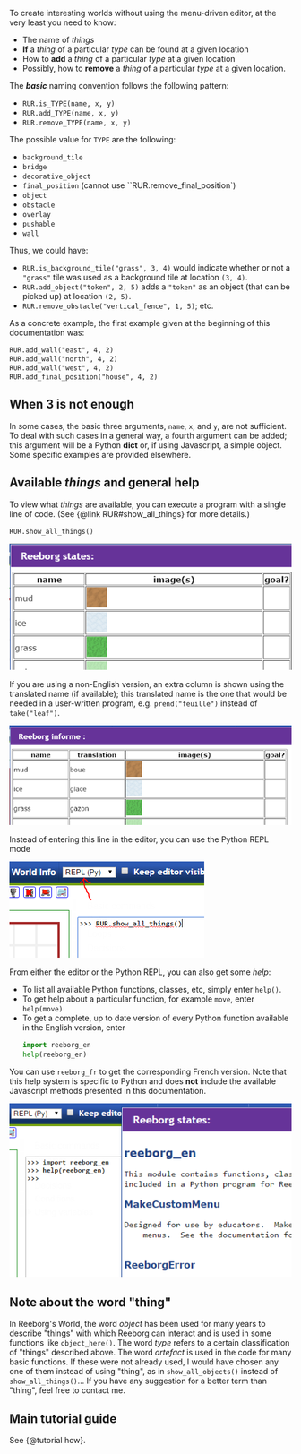 
To create interesting worlds without using the menu-driven editor, at the very least you need to know:

  - The name of _things_
  - **If** a _thing_ of a particular _type_ can be found at a given location
  - How to **add** a _thing_ of a particular _type_ at a given location
  - Possibly, how to **remove** a _thing_ of a particular _type_ at a given location.

The **_basic_** naming convention follows the following pattern:

  - `RUR.is_TYPE(name, x, y)`
  - `RUR.add_TYPE(name, x, y)`
  - `RUR.remove_TYPE(name, x, y)`

 The possible value for `TYPE` are the following:

   - `background_tile`
   - `bridge`
   - `decorative_object`
   - `final_position`  (cannot use ``RUR.remove_final_position`)
   - `object`
   - `obstacle`
   - `overlay`
   - `pushable`
   - `wall`

Thus, we could have:

  - `RUR.is_background_tile("grass", 3, 4)` would indicate whether or not a `"grass"` tile was used as a background tile at location `(3, 4)`.
  - `RUR.add_object("token", 2, 5)` adds a `"token"` as an object (that can be picked up) at location `(2, 5)`.
  - `RUR.remove_obstacle("vertical_fence", 1, 5)`; etc.

As a concrete example, the first example given at the beginning of this documentation was:

```
RUR.add_wall("east", 4, 2)
RUR.add_wall("north", 4, 2)
RUR.add_wall("west", 4, 2)
RUR.add_final_position("house", 4, 2)
```

## When 3 is not enough

In some cases, the basic three arguments, `name`, `x`, and `y`, are not sufficient.  To deal with such cases in a general way, a fourth argument can be added; this argument will be a Python **dict** or, if using Javascript, a simple object. Some specific examples are provided elsewhere.

## Available _things_ and general help

To view what _things_ are available, you can execute a program with a single line of code.
(See {@link RUR#show_all_things} for more details.)

    RUR.show_all_things()

![Table showing all things][things_en]

[things_en]: ../../src/images/show_all_things_en.png

If you are using a non-English version, an extra column is shown using the translated name (if available); this translated name is the one that would be needed in a user-written program, e.g. `prend("feuille")` instead of `take("leaf")`.

![Table with translated names][things_fr]

[things_fr]: ../../src/images/show_all_things_fr.png

Instead of entering this line in the editor, you can use the Python REPL mode

![Picture of repl][things_repl]

[things_repl]: ../../src/images/show_all_things_repl.png


From either the editor or the Python REPL, you can also get some _help_:

  - To list all available Python functions, classes, etc, simply enter `help()`.
  - To get help about a particular function, for example `move`, enter `help(move)`
  - To get a complete, up to date version of every Python function available in the English version, enter
      ```python
      import reeborg_en
      help(reeborg_en)
      ```

  You can use `reeborg_fr` to get the corresponding French version. Note that this help system is specific to Python and does **not** include the available Javascript methods presented in this documentation.

![Example of using help][help_en]

[help_en]: ../../src/images/help_reeborg_en.png

## Note about the word "thing"

In Reeborg's World, the word _object_ has been used for many years to describe "things" with which Reeborg can interact and is used in some functions like `object_here()`. The word _type_ refers to a certain classification of "things" described above. The word _artefact_ is used in the code for many basic functions. If these were not already used, I would have chosen any one of them instead of using "thing", as in `show_all_objects()` instead of `show_all_things()`... If you have any suggestion for a better term than "thing", feel free to contact me.

## Main tutorial guide

See {@tutorial how}.